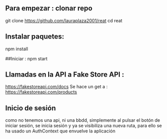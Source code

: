 

##  Para empezar : clonar repo

git clone https://github.com/lauraplaza2001/reat
cd reat

## Instalar paquetes:
npm install

##Iniciar :
npm start




## Llamadas en la API a Fake Store API : 
https://fakestoreapi.com/docs
 Se hace un get a : https://fakestoreapi.com/products


## Inicio de sesión
como no tenemos una api, ni una bbdd, simplemente al pulsar el botón de iniciar sesión, se inicia sesión y ya se visibiliza una nueva ruta, para ello se ha usado un AuthContext que envuelve la aplicación 